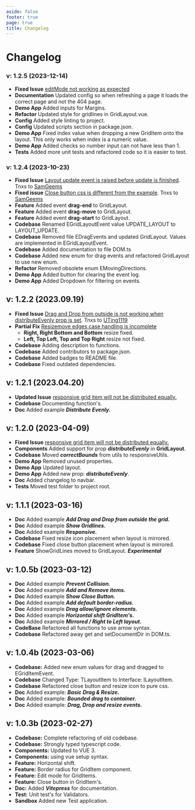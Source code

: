 ```yaml
---
aside: false
footer: true
page: true
title: Changelog
---
```


# Changelog


### v: 1.2.5 (2023-12-14)
* __Fixed Issue__ [editMode not working as expected](https://github.com/gwinnem/vue-responsive-grid-layout/issues/33)
* __Documentation__ Updated config so when refreshing a page it loads the correct page and not the 404 page.
* __Demo App__ Added inputs for Margins.
* __Refactor__ Updated style for gridlines in GridLayout.vue.
* __Config__ Added style linting to project.
* __Config__ Updated scripts section in package.json.
* __Demo App__ Fixed index value when dropping a new GridItem onto the layout. This only works when index is a numeric value.
* __Demo App__ Added checks so number input can not have less than 1.
* __Tests__ Added more unit tests and refactored code so it is easier to test.


### v: 1.2.4 (2023-10-23)
* __Fixed Issue__ [Layout update event is raised before update is finished](https://github.com/gwinnem/vue-responsive-grid-layout/issues/19). Tnxs to [SamGeems](https://github.com/SamGeens)
* __Fixed issue__ [Close button css is different from the example](https://github.com/gwinnem/vue-responsive-grid-layout/issues/20). Tnxs to [SamGeems](https://github.com/SamGeens)
* __Feature__ Added event __drag-end__ to GridLayout.
* __Feature__ Added event __drag-move__ to GridLayout.
* __Feature__ Added event __drag-start__ to GridLayout.
* __Codebase__ Renamed EGridLayoutEvent value UPDATE_LAYOUT to LAYOUT_UPDATE.
* __Codebase__ Removed file EDragEvents and updated GridLayout. Values are implemented in EGridLayoutEvent.
* __Codebase__ Added documentation to file DOM.ts
* __Codebase__ Added new enum for drag events and refactored GridLayout to use new enum.
* __Refactor__ Removed obsolete enum EMovingDirections.
* __Demo App__ Added button for clearing the event log.
* __Demo App__ Added Dropdown for filtering on events.


## v: 1.2.2 (2023.09.19)
* __Fixed Issue__ [Drag and Drop from outside is not working when distributeEvenly prop is set](https://github.com/gwinnem/vue-responsive-grid-layout/issues/5). Tnxs to [UTing1119](https://github.com/UTing1119)
* __Partial Fix__ [Resizemove edges case handling is incomplete](https://github.com/gwinnem/vue-responsive-grid-layout/issues/13)
  * __Right, Right Bottom and Bottom__ resize fixed.
  * __Left, Top Left, Top and Top Right__ resize not fixed.
* __Codebase__ Adding description to functions.
* __Codebase__ Added contributors to package.json.
* __Codebase__ Added badges to README file.
* __Codebase__ Fixed outdated dependencies.


## v: 1.2.1 (2023.04.20)
* __Updated Issue__ [responsive grid item will not be distributed equally.](https://github.com/gwinnem/vue-responsive-grid-layout/issues/2)
* __Codebase__ Documenting function's.
* __Doc__ Added example ***Distribute Evenly.***


## v: 1.2.0 (2023-04-09)
* __Fixed Issue__ [responsive grid item will not be distributed equally.](https://github.com/gwinnem/vue-responsive-grid-layout/issues/2)
* __Components__ Added support for prop ***distributeEvenly*** in **GridLayout**.
* __Codebase__ Moved ***correctBounds*** from utils to responsiveUtils.
* __Demo App__ Removed unused properties.
* __Demo App__ Updated layout.
* __Demo App__ Added new prop: ***distributeEvenly***.
* __Doc__ Added changelog to navbar.
* __Tests__ Moved test folder to project root.


## v: 1.1.1 (2023-03-16)
* __Doc__ Added example ***Add Drag and Drop from outside the grid.***
* __Doc__ Added example ***Show Gridlines.***
* __Doc__ Added example ***Responsive.***
* __Codebase__ Fixed resize icon placement when layout is mirrored.
* __Codebase__ Fixed close button placement when layout is mirrored.
* __Feature__ ShowGridLines moved to GridLayout. ***Experimental***


## v: 1.0.5b (2023-03-12)
* __Doc__ Added example ***Prevent Collision.***
* __Doc__ Added example ***Add and Remove items.***
* __Doc__ Added example ***Show Close Button.***
* __Doc__ Added example ***Add default border-radius.***
* __Doc__ Added example ***Drag allow/ignore elements.***
* __Doc__ Added example ***Horizontal shift GridItem's.***
* __Doc__ Added example ***Mirrored / Right to Left layout.***
* __CodeBase__ Refactored all functions to use arrow syntax.
* __Codebase__ Refactored away get and setDocumentDir in DOM.ts.


## v: 1.0.4b (2023-03-06)
* __Codebase:__ Added new enum values for drag and dragged to EGridItemEvent.
* __Codebase__ Changed Type: TLayoutItem to Interface: ILayoutItem.
* __Codebase__ Refactored close button and resize icon to pure css.
* __Doc__ Added example: ***Basic Drag & Resize.***
* __Doc__ Added example: ***Bounded drag to container.***
* __Doc__ Added example: ***Drag, Drop and resize events.***


## v: 1.0.3b (2023-02-27)
* __Codebase:__ Complete refactoring of old codebase.
* __Codebase:__ Strongly typed typescript code.
* __Components:__ Updated to VUE 3.
* __Components:__ using vue setup syntax.
* __Feature:__ Horizontal shift.
* __Feature:__ Border radius for GridItem component.
* __Feature:__ Edit mode for GridItems.
* __Feature:__ Close button in GridItem's.
* __Doc:__ Added ***Vitepress*** for documentation.
* __Test:__ Unit test's for Validators.
* __Sandbox__ Added new Test application.

